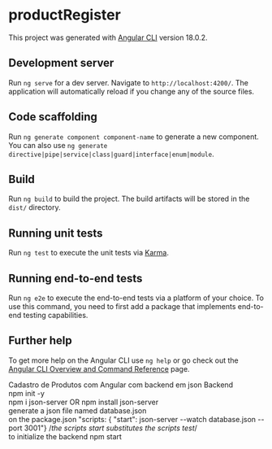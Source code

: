 # productRegister

This project was generated with [Angular CLI](https://github.com/angular/angular-cli) version 18.0.2. <br>


## Development server

Run `ng serve` for a dev server. Navigate to `http://localhost:4200/`. The application will automatically reload if you change any of the source files.

## Code scaffolding

Run `ng generate component component-name` to generate a new component. You can also use `ng generate directive|pipe|service|class|guard|interface|enum|module`.

## Build

Run `ng build` to build the project. The build artifacts will be stored in the `dist/` directory.

## Running unit tests

Run `ng test` to execute the unit tests via [Karma](https://karma-runner.github.io).

## Running end-to-end tests

Run `ng e2e` to execute the end-to-end tests via a platform of your choice. To use this command, you need to first add a package that implements end-to-end testing capabilities.

## Further help

To get more help on the Angular CLI use `ng help` or go check out the [Angular CLI Overview and Command Reference](https://angular.dev/tools/cli) page.




Cadastro de Produtos com Angular com backend em json
Backend <br>
npm init -y  <br>
npm i json-server  OR  npm install json-server  <br>
generate a json file        named database.json  <br>
on the package.json         "scripts: { "start": json-server --watch database.json --port 3001"}      /*the scripts start substitutes the scripts test*/  <br>
to initialize the backend    npm start  <br>
